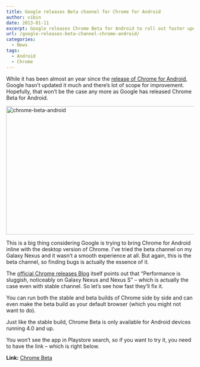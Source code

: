 ```yaml
---
title: Google releases Beta channel for Chrome for Android
author: vibin
date: 2013-01-11
excerpt: Google releases Chrome Beta for Android to roll out faster updates and bug fixes. Available for devices running 4.0 and up.
url: /google-releases-beta-channel-chrome-android/
categories:
  - News
tags:
  - Android
  - Chrome
---
```

While it has been almost an year since the [release of Chrome for Android][1], Google hasn&#8217;t updated it much and there&#8217;s lot of scope for improvement. Hopefully, that won&#8217;t be the case any more as Google has released Chrome Beta for Android.

[<img class="aligncenter size-full wp-image-70405" alt="chrome-beta-android" src="http://cdn.devilsworkshop.org/files/2013/01/Chromebeta.png" width="705" height="344" />][2]

This is a big thing considering Google is trying to bring Chrome for Android inline with the desktop version of Chrome. I&#8217;ve tried the beta channel on my Galaxy Nexus and it wasn&#8217;t a smooth experience at all. But again, this is the beta channel, so finding bugs is actually the essence of it.

The <a href="http://googlechromereleases.blogspot.in/2013/01/chrome-for-android-beta-channel.html" onclick="_gaq.push(['_trackEvent', 'outbound-article', 'http://googlechromereleases.blogspot.in/2013/01/chrome-for-android-beta-channel.html', 'official Chrome releases Blog']);" >official Chrome releases Blog</a> itself points out that &#8220;Performance is sluggish, noticeably on Galaxy Nexus and Nexus S&#8221; &#8211; which is actually the case even with stable channel. So let&#8217;s see how fast they&#8217;ll fix it.

You can run both the stable and beta builds of Chrome side by side and can even make the beta build as your default browser (which you might not want to do).

Just like the stable build, Chrome Beta is only available for Android devices running 4.0 and up.

You won&#8217;t see the app in Playstore search, so if you want to try it, you need to have the link &#8211; which is right below.

**Link:** <a href="https://play.google.com/store/apps/details?id=com.chrome.beta" onclick="_gaq.push(['_trackEvent', 'outbound-article', 'https://play.google.com/store/apps/details?id=com.chrome.beta', 'Chrome Beta']);" >Chrome Beta</a>

 [1]: http://devilsworkshop.org/news/chrome-browser-android/54567/
 [2]: http://cdn.devilsworkshop.org/files/2013/01/Chromebeta.png
